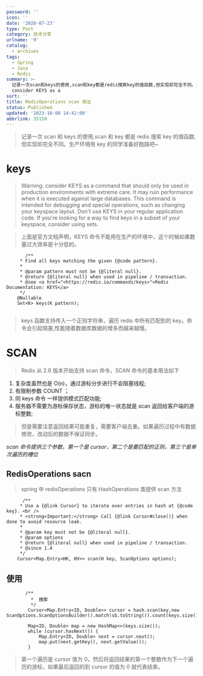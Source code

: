```yaml
---
password: ''
icon: ''
date: '2020-07-23'
type: Post
category: 技术分享
urlname: '9'
catalog:
  - archives
tags:
  - Spring
  - Java
  - Redis
summary: >-
  记录一次scan和keys的使用,scan和key都是redis搜索key的值函数,但实现却完全不同。生产环境用key的同学准备好跑路吧~keysWarning:
  consider KEYS as a
sort: ''
title: RedisOperations scan 用法
status: Published
updated: '2023-10-08 14:42:00'
abbrlink: 35150
---
```


> 记录一次 scan 和 keys 的使用,scan 和 key 都是 redis 搜索 key 的值函数,但实现却完全不同。生产环境用 key 的同学准备好跑路吧~

# keys

> Warning: consider KEYS as a command that should only be used in production environments with extreme care. It may ruin performance when it is executed against large databases. This command is intended for debugging and special operations, such as changing your keyspace layout. Don't use KEYS in your regular application code. If you're looking for a way to find keys in a subset of your keyspace, consider using sets.

> 上面是官方文档声明，KEYS 命令不能用在生产的环境中，这个时候如果数量过大效率是十分低的。

```text
       /**
	 * Find all keys matching the given {@code pattern}.
	 *
	 * @param pattern must not be {@literal null}.
	 * @return {@literal null} when used in pipeline / transaction.
	 * @see <a href="<https://redis.io/commands/keys>">Redis Documentation: KEYS</a>
	 */
	@Nullable
	Set<K> keys(K pattern);


```

> keys 函数支持传入一个正则字符串，遍历 redis 中所有匹配到的 key。命令会引起阻塞,性能随着数据库数据的增多而越来越慢。

# SCAN

> Redis 从 2.8 版本开始支持 scan 命令，SCAN 命令的基本用法如下

1. 复杂度虽然也是 O(n)，通过游标分步进行不会阻塞线程;
2. 有限制参数 COUNT ；
3. 同 keys 命令 一样提供模式匹配功能;
4. 服务器不需要为游标保存状态，游标的唯一状态就是 scan 返回给客户端的游标整数;

> 但是需要注意返回结果可能重复，需要客户端去重。如果遍历过程中有数据修改，改动后的数据不保证同步。

_scan 命令提供三个参数，第一个是 cursor，第二个是要匹配的正则，第三个是单次遍历的槽位_

## RedisOperations sacn

> spring 中 redisOperations 只有 HashOperations 类提供 scan 方法

```text
      /**
	 * Use a {@link Cursor} to iterate over entries in hash at {@code key}. <br />
	 * <strong>Important:</strong> Call {@link Cursor#close()} when done to avoid resource leak.
	 *
	 * @param key must not be {@literal null}.
	 * @param options
	 * @return {@literal null} when used in pipeline / transaction.
	 * @since 1.4
	 */
	Cursor<Map.Entry<HK, HV>> scan(H key, ScanOptions options);

```

## 使用

```text
       /**
         *  搜索
         */
        Cursor<Map.Entry<ID, Double>> cursor = hash.scan(key,new ScanOptions.ScanOptionsBuilder().match(sb.toString()).count(keys.size()).build());

        Map<ID, Double> map = new HashMap<>(keys.size());
        while (cursor.hasNext()) {
            Map.Entry<ID, Double> next = cursor.next();
            map.put(next.getKey(), next.getValue());
        }

```

> 第一个遍历是 cursor 值为 0，然后将返回结果的第一个整数作为下一个遍历的游标，如果最后返回的到 cursor 的值为 0 就代表结束。
